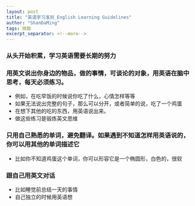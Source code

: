 ```yaml
---
layout: post
title: "英语学习准则_English Learning Guidelines"
author: "ShanDaMing"
tags: 技能
excerpt_separator: <!--more-->
---
```


### 从头开始积累，学习英语需要长期的努力

### 用英文说出你身边的物品，做的事情，可谈论的对象，用英语在脑中思考，每天必须练习。
* 例如，在吃早饭的时候说你吃了什么，心情怎样等等
* 如果无法说出完整的句子，那么可以分开，或者简单的说，吃了一个鸡蛋
* 在想下其他的吃的东西，用英语说出来。
* 做这些练习是锻炼英文思维

### 只用自己熟悉的单词，避免翻译。如果遇到不知道怎样用英语说的，你可以用其他的单词描述它
* 比如你不知道鸡蛋这个单词，你可以形容它是一个椭圆形，白色的，很软

### 跟自己用英文对话
* 比如睡觉前总结一天的事情
* 自己独立的时候用英语想
